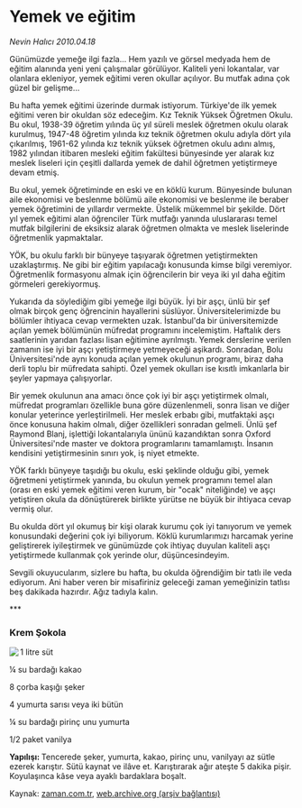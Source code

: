 # Yemek ve eğitim

*Nevin Halıcı 2010.04.18*

<tr><td class="metin" colspan="2" style="padding-top: 20px; padding-left: 5px; ">Günümüzde yemeğe ilgi fazla... Hem yazılı ve görsel medyada  hem de eğitim alanında yeni yeni çalışmalar görülüyor. Kaliteli  yeni lokantalar, var olanlara ekleniyor, yemek eğitimi veren okullar açılıyor. Bu mutfak adına çok güzel bir gelişme...</td></tr><tr><td class="metin" colspan="2" style="padding-top: 20px; padding-left: 5px; "><p>Bu hafta yemek eğitimi üzerinde durmak istiyorum. Türkiye'de ilk yemek eğitimi veren bir okuldan söz edeceğim. Kız Teknik Yüksek Öğretmen Okulu. Bu okul, 1938-39 öğretim yılında üç yıl süreli meslek öğretmen okulu olarak kurulmuş, 1947-48 öğretim yılında kız teknik öğretmen okulu adıyla dört yıla çıkarılmış, 1961-62 yılında kız teknik yüksek öğretmen okulu adını almış, 1982 yılından itibaren mesleki eğitim fakültesi bünyesinde yer alarak kız meslek liseleri için çeşitli dallarda yemek de dahil öğretmen yetiştirmeye devam etmiş.
<p>Bu okul, yemek öğretiminde en eski ve en köklü kurum. Bünyesinde bulunan aile ekonomisi ve beslenme bölümü aile ekonomisi ve beslenme ile beraber yemek öğretimini de yıllardır vermekte. Üstelik mükemmel bir şekilde. Dört yıl yemek eğitimi alan öğrenciler Türk mutfağı yanında uluslararası temel mutfak bilgilerini de eksiksiz alarak öğretmen olmakta ve meslek liselerinde öğretmenlik yapmaktalar.
<p>YÖK, bu okulu farklı bir bünyeye taşıyarak öğretmen yetiştirmekten uzaklaştırmış. Ne gibi bir eğitim yapılacağı konusunda kimse bilgi veremiyor. Öğretmenlik formasyonu almak için öğrencilerin bir veya iki yıl daha eğitim görmeleri gerekiyormuş.
<p>Yukarıda da söylediğim gibi yemeğe ilgi büyük. İyi bir aşçı, ünlü bir şef olmak birçok genç öğrencinin hayallerini süslüyor. Üniversitelerimizde bu bölümler ihtiyaca cevap vermekten uzak. İstanbul'da bir üniversitemizde açılan yemek bölümünün müfredat programını incelemiştim. Haftalık ders saatlerinin yarıdan fazlası lisan eğitimine ayrılmıştı. Yemek derslerine verilen zamanın ise iyi bir aşçı yetiştirmeye yetmeyeceği aşikardı. Sonradan, Bolu Üniversitesi'nde aynı konuda açılan yemek okulunun programı, biraz daha derli toplu bir müfredata sahipti. Özel yemek okulları ise kısıtlı imkanlarla bir şeyler yapmaya çalışıyorlar.
<p>Bir yemek okulunun ana amacı önce çok iyi bir aşçı yetiştirmek olmalı, müfredat programları özellikle buna göre düzenlenmeli, sonra lisan ve diğer konular yeterince yerleştirilmeli. Her meslek erbabı gibi, mutfaktaki aşçı önce konusuna hakim olmalı, diğer özellikleri sonradan gelmeli. Ünlü şef Raymond Blanj, işlettiği lokantalarıyla ününü kazandıktan sonra Oxford Üniversitesi'nde master ve doktora programlarını tamamlamıştı. İnsanın kendisini yetiştirmesinin sınırı yok, iş niyet etmekte.
<p>YÖK farklı bünyeye taşıdığı bu okulu, eski şeklinde olduğu gibi, yemek öğretmeni yetiştirmek yanında, bu okulun yemek programını temel alan (orası en eski yemek eğitimi veren kurum, bir "ocak" niteliğinde) ve aşçı yetiştiren okula da dönüştürerek birlikte yürütse ne büyük bir ihtiyaca cevap vermiş olur. 
<p>Bu okulda dört yıl okumuş bir kişi olarak kurumu çok iyi tanıyorum ve yemek konusundaki değerini çok iyi biliyorum. Köklü kurumlarımızı harcamak yerine geliştirerek iyileştirmek ve günümüzde çok ihtiyaç duyulan kaliteli aşçı yetiştirmede kullanmak çok yerinde olur, düşüncesindeyim.
<p>Sevgili okuyucularım, sizlere bu hafta, bu okulda öğrendiğim bir tatlı ile veda ediyorum. Ani haber veren bir misafiriniz geleceği zaman yemeğinizin tatlısı beş dakikada hazırdır. Ağız tadıyla kalın.
<p>***
<p><h3>Krem Şokola </h3>
<p><img align="left" src="http://web.archive.org/web/20100423073503im_/http://medya.zaman.com.tr/2010/04/18/halici.jpg"/> 1 litre süt 
<p>¼ su bardağı kakao
<p> 8 çorba kaşığı şeker 
<p>4 yumurta sarısı veya iki bütün
<p>¼ su bardağı pirinç unu yumurta
<p>1/2 paket vanilya
<p><b>Yapılışı: </b>Tencerede şeker, yumurta, kakao, pirinç unu, vanilyayı az sütle ezerek karıştır. Sütü kaynat ve ilâve et. Karıştırarak ağır ateşte 5 dakika pişir. Koyulaşınca kâse veya ayaklı bardaklara boşalt.<br/></p></p></p></p></p></p></p></p></p></p></p></p></p></p></p></p></p></td></tr>

Kaynak: [zaman.com.tr](http://zaman.com.tr/yazar.do?yazino=974215), [web.archive.org (arşiv bağlantısı)](http://web.archive.org/web/20100423073503/http://zaman.com.tr:80/yazar.do?yazino=974215)
